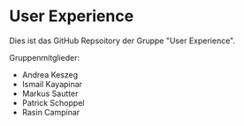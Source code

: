 # User Experience

Dies ist das GitHub Repsoitory der Gruppe "User Experience".

Gruppenmitglieder:
- Andrea Keszeg
- Ismail Kayapinar
- Markus Sautter
- Patrick Schoppel
- Rasin Campinar
